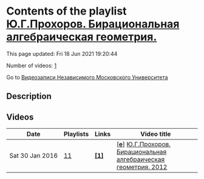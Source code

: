 # Contents of the playlist [Ю.Г.Прохоров. Бирациональная алгебраическая геометрия.](https://www.youtube.com/playlist?list=PLp9ABVh6_x4HUhV_rWAuww2auKaEPMX35)

This page updated: Fri 18 Jun 2021 19:20:44

Number of videos: [1](#videos)

Go to [Видеозаписи Независимого Московского Университета](../README.md)

## Description



## Videos

|Date|Playlists|Links|Video title|
|---|---|---|---|
| Sat&nbsp;30&nbsp;Jan&nbsp;2016 | [11](../playlists/11 "Ю.Г.Прохоров. Бирациональная алгебраическая геометрия.") | [**[1]**](http://ium.mccme.ru/f12/prohorov.html) | [[**e**](https://studio.youtube.com/video/TccJMIWdw3w/edit "Edit")] [Ю.Г.Прохоров. Бирациональная алгебраическая геометрия. 2012](https://www.youtube.com/watch?v=TccJMIWdw3w&list=PLp9ABVh6_x4HUhV_rWAuww2auKaEPMX35 "Лекция из курса &#34;Бирациональная алгебраическая геометрия.&#34;&#013;Независимый Московский Университет &#013;Москва, Большой Власьевский пер., 11, 303, 12 сентября 2012, 17:30&#013;Подробнее о курсе: http://ium.mccme.ru/f12/prohorov.html") |
